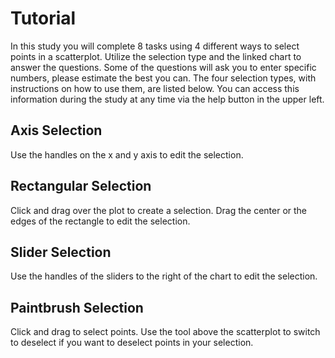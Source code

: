 # Tutorial
In this study you will complete 8 tasks using 4 different ways to select points in a scatterplot. Utilize the selection type and the linked chart to answer the questions. Some of the questions will ask you to enter specific numbers, please estimate the best you can. The four selection types, with instructions on how to use them, are listed below. You can access this information during the study at any time via the help button in the upper left.

## Axis Selection

Use the handles on the x and y axis to edit the selection.

## Rectangular Selection

Click and drag over the plot to create a selection. Drag the center or the edges of the rectangle to edit the selection.

## Slider Selection

Use the handles of the sliders to the right of the chart to edit the selection.

## Paintbrush Selection

Click and drag to select points. Use the tool above the scatterplot to switch to deselect if you want to deselect points in your selection.

